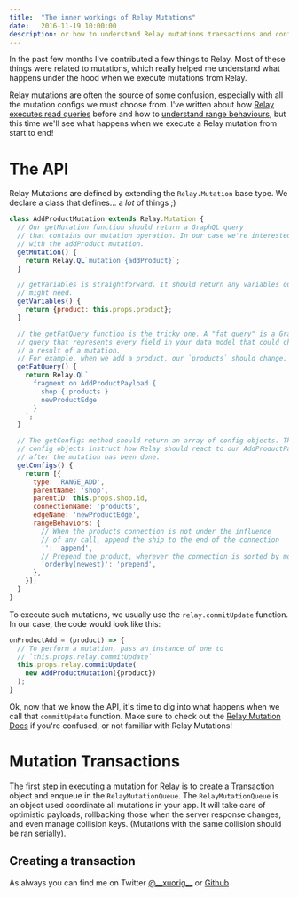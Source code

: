 ```yaml
---
title:  "The inner workings of Relay Mutations"
date:   2016-11-19 10:00:00
description: or how to understand Relay mutations transactions and configurations
---
```


In the past few months I've contributed a few things to Relay. Most of these things were related to mutations, which really helped me understand what happens under the hood when we execute mutations from Relay.

Relay mutations are often the source of some confusion, especially with all the mutation configs we must choose from. I've written about how [Relay executes read queries][read] before and how to [understand range behaviours][range], but this time we'll see what happens when we execute a Relay mutation from start to end!

# The API

Relay Mutations are defined by extending the `Relay.Mutation` base type. We declare
a class that defines... a *lot* of things ;)

```javascript
class AddProductMutation extends Relay.Mutation {
  // Our getMutation function should return a GraphQL query
  // that contains our mutation operation. In our case we're interested
  // with the addProduct mutation.
  getMutation() {
    return Relay.QL`mutation {addProduct}`;
  }

  // getVariables is straightforward. It should return any variables our mutation
  // might need.
  getVariables() {
    return {product: this.props.product};
  }

  // the getFatQuery function is the tricky one. A "fat query" is a GraphQL like
  // query that represents every field in your data model that could change as
  // a result of a mutation.
  // For example, when we add a product, our `products` should change.
  getFatQuery() {
    return Relay.QL`
      fragment on AddProductPayload {
        shop { products }
        newProductEdge
      }
    `;
  }

  // The getConfigs method should return an array of config objects. These
  // config objects instruct how Relay should react to our AddProductPayload
  // after the mutation has been done.
  getConfigs() {
    return [{
      type: 'RANGE_ADD',
      parentName: 'shop',
      parentID: this.props.shop.id,
      connectionName: 'products',
      edgeName: 'newProductEdge',
      rangeBehaviors: {
        // When the products connection is not under the influence
        // of any call, append the ship to the end of the connection
        '': 'append',
        // Prepend the product, wherever the connection is sorted by most recent
        'orderby(newest)': 'prepend',
      },
    }];
  }
}
```

To execute such mutations, we usually use the `relay.commitUpdate` function. In our case, the code
would look like this:

```javascript
onProductAdd = (product) => {
  // To perform a mutation, pass an instance of one to
  // `this.props.relay.commitUpdate`
  this.props.relay.commitUpdate(
    new AddProductMutation({product})
  );
}
```

Ok, now that we know the API, it's time to dig into what happens when we call that `commitUpdate` function. Make sure to check out the [Relay Mutation Docs][relaydocs] if you're confused, or not familiar with Relay Mutations!

# Mutation Transactions

The first step in executing a mutation for Relay is to create a Transaction object and enqueue in the `RelayMutationQueue`. The `RelayMutationQueue` is an object used coordinate all mutations in your app. It will take care of optimistic payloads, rollbacking those when the server response changes, and even manage collision keys. (Mutations with the same collision should be ran serially).

## Creating a transaction

 

As always you can find me on Twitter [@\_\_xuorig\_\_][twit] or [Github][xuo]

[globalid]: https://github.com/rails/globalid
[twit]: https://twitter.com/__xuorig__
[xuo]: http://github.com/xuorig
[relaydocs]: https://facebook.github.io/relay/docs/guides-mutations.html#content
[read]: http://mgiroux.me/2016/quick-dive-into-relay-query-fetching/
[range]: http://mgiroux.me/2016/the-mysterious-relay-range-behaviours/
